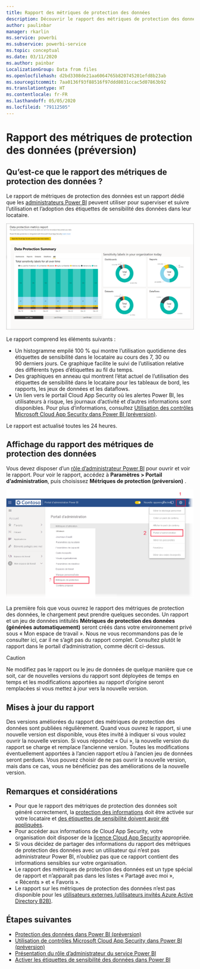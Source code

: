```yaml
---
title: Rapport des métriques de protection des données
description: Découvrir le rapport des métriques de protection des données
author: paulinbar
manager: rkarlin
ms.service: powerbi
ms.subservice: powerbi-service
ms.topic: conceptual
ms.date: 03/11/2020
ms.author: painbar
LocalizationGroup: Data from files
ms.openlocfilehash: d2bd3308de21aa6064765b820745201efd8b23ab
ms.sourcegitcommit: 7aa0136f93f88516f97ddd8031ccac5d07863b92
ms.translationtype: HT
ms.contentlocale: fr-FR
ms.lasthandoff: 05/05/2020
ms.locfileid: "79112505"
---
```

# <a name="data-protection-metrics-report-preview"></a>Rapport des métriques de protection des données (préversion)

## <a name="what-is-the-data-protection-metrics-report"></a>Qu’est-ce que le rapport des métriques de protection des données ?
Le rapport de métriques  de protection des données est un rapport dédié que les [administrateurs Power BI](../service-admin-role.md) peuvent utiliser pour superviser et suivre l’utilisation et l’adoption des étiquettes de sensibilité des données dans leur locataire.

![Rapport des métriques de protection des données](./media/service-security-data-protection-metrics-report/protection-metrics-seven-days-1.png)
 
Le rapport comprend les éléments suivants :
* Un histogramme empilé 100 % qui montre l’utilisation quotidienne des étiquettes de sensibilité dans le locataire au cours des 7, 30 ou 90 derniers jours. Ce graphique facilite le suivi de l’utilisation relative des différents types d’étiquettes au fil du temps.
* Des graphiques en anneau qui montrent l’état actuel de l’utilisation des étiquettes de sensibilité dans le locataire pour les tableaux de bord, les rapports, les jeux de données et les dataflows.
* Un lien vers le portail Cloud App Security où les alertes Power BI, les utilisateurs à risque, les journaux d’activité et d’autres informations sont disponibles. Pour plus d’informations, consultez [Utilisation des contrôles Microsoft Cloud App Security dans Power BI (préversion)](./service-security-using-microsoft-cloud-app-security-controls.md).

Le rapport est actualisé toutes les 24 heures.

## <a name="viewing-the-data-protection-metrics-report"></a>Affichage du rapport des métriques de protection des données

Vous devez disposer d’un [rôle d’administrateur Power BI](../service-admin-role.md) pour ouvrir et voir le rapport.
Pour voir le rapport, accédez à **Paramètres > Portail d’administration**, puis choisissez **Métriques de protection (préversion)** .

![Portail d’administration des mesures de protection](./media/service-security-data-protection-metrics-report/protection-metrics-admin-portal.png)
 
 
La première fois que vous ouvrez le rapport des métriques de protection des données, le chargement peut prendre quelques secondes. Un rapport et un jeu de données intitulés **Métriques de protection des données (générées automatiquement)** seront créés dans votre environnement privé sous « Mon espace de travail ». Nous ne vous recommandons pas de le consulter ici, car il ne s’agit pas du rapport complet. Consultez plutôt le rapport dans le portail d’administration, comme décrit ci-dessus.

> [!CAUTION]
> Ne modifiez pas le rapport ou le jeu de données de quelque manière que ce soit, car de nouvelles versions du rapport sont déployées de temps en temps et les modifications apportées au rapport d’origine seront remplacées si vous mettez à jour vers la nouvelle version.

## <a name="report-updates"></a>Mises à jour du rapport

Des versions améliorées du rapport des métriques de protection des données sont publiées régulièrement. Quand vous ouvrez le rapport, si une nouvelle version est disponible, vous êtes invité à indiquer si vous voulez ouvrir la nouvelle version. Si vous répondez « Oui », la nouvelle version du rapport se charge et remplace l’ancienne version. Toutes les modifications éventuellement apportées à l’ancien rapport et/ou à l’ancien jeu de données seront perdues. Vous pouvez choisir de ne pas ouvrir la nouvelle version, mais dans ce cas, vous ne bénéficiez pas des améliorations de la nouvelle version. 
## <a name="notes-and-considerations"></a>Remarques et considérations
* Pour que le rapport des métriques de protection des données soit généré correctement, la [protection des informations](./service-security-enable-data-sensitivity-labels.md) doit être activée sur votre locataire et [des étiquettes de sensibilité doivent avoir été appliquées](../designer/service-security-apply-data-sensitivity-labels.md). 
* Pour accéder aux informations de Cloud App Security, votre organisation doit disposer de la [licence Cloud App Security](https://docs.microsoft.com/power-bi/admin/service-security-using-microsoft-cloud-app-security-controls#microsoft-cloud-app-security-licensing) appropriée.
* Si vous décidez de partager des informations du rapport des métriques de protection des données avec un utilisateur qui n’est pas administrateur Power BI, n’oubliez pas que ce rapport contient des informations sensibles sur votre organisation.
* Le rapport des métriques de protection des données est un type spécial de rapport et n’apparaît pas dans les listes « Partagé avec moi », « Récents » et « Favoris ».
* Le rapport sur les métriques de protection des données n’est pas disponible pour les [utilisateurs externes (utilisateurs invités Azure Active Directory B2B)](../service-admin-azure-ad-b2b.md).
## <a name="next-steps"></a>Étapes suivantes
* [Protection des données dans Power BI (préversion)](./service-security-data-protection-overview.md)
* [Utilisation de contrôles Microsoft Cloud App Security dans Power BI (préversion)](./service-security-using-microsoft-cloud-app-security-controls.md)
* [Présentation du rôle d’administrateur du service Power BI](../service-admin-role.md)
* [Activer les étiquettes de sensibilité des données dans Power BI](./service-security-enable-data-sensitivity-labels.md)